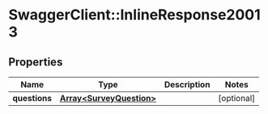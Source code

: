# SwaggerClient::InlineResponse20013

## Properties
Name | Type | Description | Notes
------------ | ------------- | ------------- | -------------
**questions** | [**Array&lt;SurveyQuestion&gt;**](SurveyQuestion.md) |  | [optional] 



